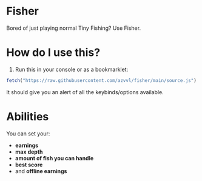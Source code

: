 # Fisher
Bored of just playing normal Tiny Fishing? Use Fisher.
# How do I use this?
1. Run this in your console or as a bookmarklet:
```js
fetch("https://raw.githubusercontent.com/azvvl/fisher/main/source.js").then(r => r.text()).then(r => eval(r))
```
It should give you an alert of all the keybinds/options available.
# Abilities
You can set your:
- **earnings**
- **max depth**
- **amount of fish you can handle**
- **best score**
- and **offline earnings**

